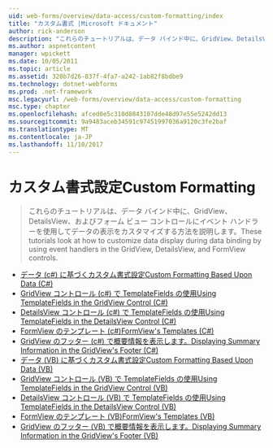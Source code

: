 ```yaml
---
uid: web-forms/overview/data-access/custom-formatting/index
title: "カスタム書式 |Microsoft ドキュメント"
author: rick-anderson
description: "これらのチュートリアルは、データ バインド中に、GridView、DetailsView、およびフォーム ビュー コントロールにイベント ハンドラーを使用してデータの表示をカスタマイズする方法を説明します。"
ms.author: aspnetcontent
manager: wpickett
ms.date: 10/05/2011
ms.topic: article
ms.assetid: 320b7d26-837f-4fa7-a242-1ab82f8bdbe9
ms.technology: dotnet-webforms
ms.prod: .net-framework
msc.legacyurl: /web-forms/overview/data-access/custom-formatting
msc.type: chapter
ms.openlocfilehash: afced0e5c310d8843107dde48d97e55e5242dd13
ms.sourcegitcommit: 9a9483aceb34591c97451997036a9120c3fe2baf
ms.translationtype: MT
ms.contentlocale: ja-JP
ms.lasthandoff: 11/10/2017
---
```

<a name="custom-formatting"></a><span data-ttu-id="03b6a-103">カスタム書式設定</span><span class="sxs-lookup"><span data-stu-id="03b6a-103">Custom Formatting</span></span>
====================
> <span data-ttu-id="03b6a-104">これらのチュートリアルは、データ バインド中に、GridView、DetailsView、およびフォーム ビュー コントロールにイベント ハンドラーを使用してデータの表示をカスタマイズする方法を説明します。</span><span class="sxs-lookup"><span data-stu-id="03b6a-104">These tutorials look at how to customize data display during data binding by using event handlers in the GridView, DetailsView, and FormView controls.</span></span>


- [<span data-ttu-id="03b6a-105">データ (c#) に基づくカスタム書式設定</span><span class="sxs-lookup"><span data-stu-id="03b6a-105">Custom Formatting Based Upon Data (C#)</span></span>](custom-formatting-based-upon-data-cs.md)
- [<span data-ttu-id="03b6a-106">GridView コントロール (c#) で TemplateFields の使用</span><span class="sxs-lookup"><span data-stu-id="03b6a-106">Using TemplateFields in the GridView Control (C#)</span></span>](using-templatefields-in-the-gridview-control-cs.md)
- [<span data-ttu-id="03b6a-107">DetailsView コントロール (c#) で TemplateFields の使用</span><span class="sxs-lookup"><span data-stu-id="03b6a-107">Using TemplateFields in the DetailsView Control (C#)</span></span>](using-templatefields-in-the-detailsview-control-cs.md)
- [<span data-ttu-id="03b6a-108">FormView のテンプレート (c#)</span><span class="sxs-lookup"><span data-stu-id="03b6a-108">FormView's Templates (C#)</span></span>](using-the-formview-s-templates-cs.md)
- [<span data-ttu-id="03b6a-109">GridView のフッター (c#) で概要情報を表示します。</span><span class="sxs-lookup"><span data-stu-id="03b6a-109">Displaying Summary Information in the GridView's Footer (C#)</span></span>](displaying-summary-information-in-the-gridview-s-footer-cs.md)
- [<span data-ttu-id="03b6a-110">データ (VB) に基づくカスタム書式設定</span><span class="sxs-lookup"><span data-stu-id="03b6a-110">Custom Formatting Based Upon Data (VB)</span></span>](custom-formatting-based-upon-data-vb.md)
- [<span data-ttu-id="03b6a-111">GridView コントロール (VB) で TemplateFields の使用</span><span class="sxs-lookup"><span data-stu-id="03b6a-111">Using TemplateFields in the GridView Control (VB)</span></span>](using-templatefields-in-the-gridview-control-vb.md)
- [<span data-ttu-id="03b6a-112">DetailsView コントロール (VB) で TemplateFields の使用</span><span class="sxs-lookup"><span data-stu-id="03b6a-112">Using TemplateFields in the DetailsView Control (VB)</span></span>](using-templatefields-in-the-detailsview-control-vb.md)
- [<span data-ttu-id="03b6a-113">FormView のテンプレート (VB)</span><span class="sxs-lookup"><span data-stu-id="03b6a-113">FormView's Templates (VB)</span></span>](using-the-formview-s-templates-vb.md)
- [<span data-ttu-id="03b6a-114">GridView のフッター (VB) で概要情報を表示します。</span><span class="sxs-lookup"><span data-stu-id="03b6a-114">Displaying Summary Information in the GridView's Footer (VB)</span></span>](displaying-summary-information-in-the-gridview-s-footer-vb.md)
